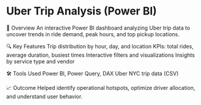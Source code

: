 # Uber Trip Analysis (Power BI)
📌 Overview
An interactive Power BI dashboard analyzing Uber trip data to uncover trends in ride demand, peak hours, and top pickup locations.

🔍 Key Features
Trip distribution by hour, day, and location
KPIs: total rides, average duration, busiest times
Interactive filters and visualizations
Insights by service type and vendor

🛠 Tools Used
Power BI, Power Query, DAX
Uber NYC trip data (CSV)

📈 Outcome
Helped identify operational hotspots, optimize driver allocation, and understand user behavior.
